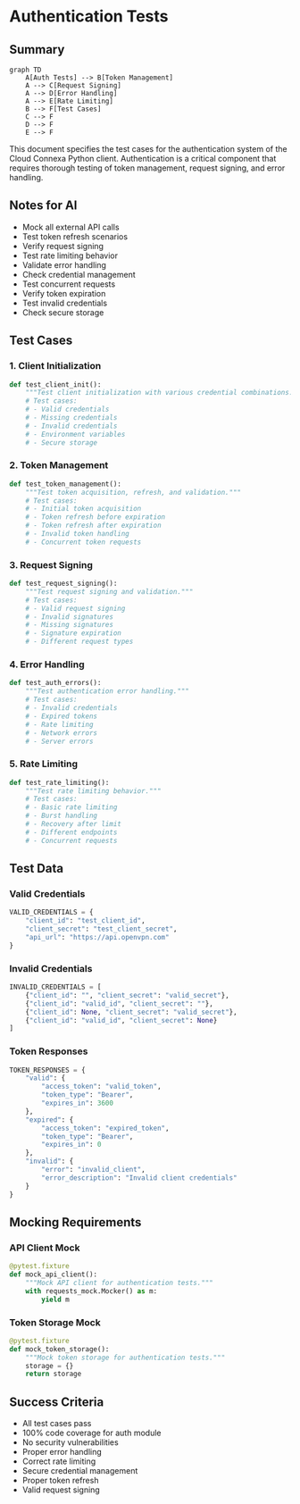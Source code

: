 # Authentication Tests

## Summary
```mermaid
graph TD
    A[Auth Tests] --> B[Token Management]
    A --> C[Request Signing]
    A --> D[Error Handling]
    A --> E[Rate Limiting]
    B --> F[Test Cases]
    C --> F
    D --> F
    E --> F
```

This document specifies the test cases for the authentication system of the Cloud Connexa Python client. Authentication is a critical component that requires thorough testing of token management, request signing, and error handling.

## Notes for AI
- Mock all external API calls
- Test token refresh scenarios
- Verify request signing
- Test rate limiting behavior
- Validate error handling
- Check credential management
- Test concurrent requests
- Verify token expiration
- Test invalid credentials
- Check secure storage

## Test Cases

### 1. Client Initialization
```python
def test_client_init():
    """Test client initialization with various credential combinations."""
    # Test cases:
    # - Valid credentials
    # - Missing credentials
    # - Invalid credentials
    # - Environment variables
    # - Secure storage
```

### 2. Token Management
```python
def test_token_management():
    """Test token acquisition, refresh, and validation."""
    # Test cases:
    # - Initial token acquisition
    # - Token refresh before expiration
    # - Token refresh after expiration
    # - Invalid token handling
    # - Concurrent token requests
```

### 3. Request Signing
```python
def test_request_signing():
    """Test request signing and validation."""
    # Test cases:
    # - Valid request signing
    # - Invalid signatures
    # - Missing signatures
    # - Signature expiration
    # - Different request types
```

### 4. Error Handling
```python
def test_auth_errors():
    """Test authentication error handling."""
    # Test cases:
    # - Invalid credentials
    # - Expired tokens
    # - Rate limiting
    # - Network errors
    # - Server errors
```

### 5. Rate Limiting
```python
def test_rate_limiting():
    """Test rate limiting behavior."""
    # Test cases:
    # - Basic rate limiting
    # - Burst handling
    # - Recovery after limit
    # - Different endpoints
    # - Concurrent requests
```

## Test Data

### Valid Credentials
```python
VALID_CREDENTIALS = {
    "client_id": "test_client_id",
    "client_secret": "test_client_secret",
    "api_url": "https://api.openvpn.com"
}
```

### Invalid Credentials
```python
INVALID_CREDENTIALS = [
    {"client_id": "", "client_secret": "valid_secret"},
    {"client_id": "valid_id", "client_secret": ""},
    {"client_id": None, "client_secret": "valid_secret"},
    {"client_id": "valid_id", "client_secret": None}
]
```

### Token Responses
```python
TOKEN_RESPONSES = {
    "valid": {
        "access_token": "valid_token",
        "token_type": "Bearer",
        "expires_in": 3600
    },
    "expired": {
        "access_token": "expired_token",
        "token_type": "Bearer",
        "expires_in": 0
    },
    "invalid": {
        "error": "invalid_client",
        "error_description": "Invalid client credentials"
    }
}
```

## Mocking Requirements

### API Client Mock
```python
@pytest.fixture
def mock_api_client():
    """Mock API client for authentication tests."""
    with requests_mock.Mocker() as m:
        yield m
```

### Token Storage Mock
```python
@pytest.fixture
def mock_token_storage():
    """Mock token storage for authentication tests."""
    storage = {}
    return storage
```

## Success Criteria
- All test cases pass
- 100% code coverage for auth module
- No security vulnerabilities
- Proper error handling
- Correct rate limiting
- Secure credential management
- Proper token refresh
- Valid request signing 